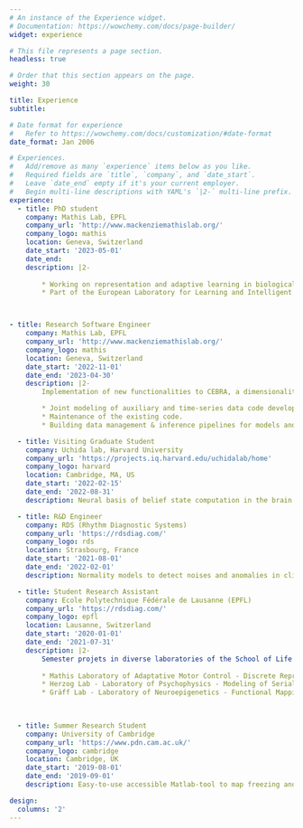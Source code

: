 ```yaml
---
# An instance of the Experience widget.
# Documentation: https://wowchemy.com/docs/page-builder/
widget: experience

# This file represents a page section.
headless: true

# Order that this section appears on the page.
weight: 30

title: Experience
subtitle:

# Date format for experience
#   Refer to https://wowchemy.com/docs/customization/#date-format
date_format: Jan 2006

# Experiences.
#   Add/remove as many `experience` items below as you like.
#   Required fields are `title`, `company`, and `date_start`.
#   Leave `date_end` empty if it's your current employer.
#   Begin multi-line descriptions with YAML's `|2-` multi-line prefix.
experience:
  - title: PhD student
    company: Mathis Lab, EPFL
    company_url: 'http://www.mackenziemathislab.org/'
    company_logo: mathis
    location: Geneva, Switzerland
    date_start: '2023-05-01'
    date_end: 
    description: |2-
        
        * Working on representation and adaptive learning in biological and artificial networks. 
        * Part of the European Laboratory for Learning and Intelligent Systems (ELLIS) PhD program.



- title: Research Software Engineer
    company: Mathis Lab, EPFL
    company_url: 'http://www.mackenziemathislab.org/'
    company_logo: mathis
    location: Geneva, Switzerland
    date_start: '2022-11-01'
    date_end: '2023-04-30'
    description: |2-
        Implementation of new functionalities to CEBRA, a dimensionality reduction tool for neural data, using contrastive learning (Nature, 2023).

        * Joint modeling of auxiliary and time-series data code development and extensions.
        * Maintenance of the existing code.
        * Building data management & inference pipelines for models and code.

  - title: Visiting Graduate Student
    company: Uchida lab, Harvard University
    company_url: 'https://projects.iq.harvard.edu/uchidalab/home'
    company_logo: harvard
    location: Cambridge, MA, US
    date_start: '2022-02-15'
    date_end: '2022-08-31'
    description: Neural basis of belief state computation in the brain using ML/RL models. Data consist in activity of multiple neurons while animals are performing a behavioral task. Leading my own independent research agenda and corresponding investigations.

  - title: R&D Engineer
    company: RDS (Rhythm Diagnostic Systems)
    company_url: 'https://rdsdiag.com/'
    company_logo: rds
    location: Strasbourg, France
    date_start: '2021-08-01'
    date_end: '2022-02-01'
    description: Normality models to detect noises and anomalies in clinical physiologic signals (ECG and PPG). Data mining, AI/ML models, Riemannian geometry. Part of an AGILE work-environment (JIRA, Bitbucket). Participation in the engineering life-cycle of the product.

  - title: Student Research Assistant
    company: Ecole Polytechnique Fédérale de Lausanne (EPFL)
    company_url: 'https://rdsdiag.com/'
    company_logo: epfl
    location: Lausanne, Switzerland
    date_start: '2020-01-01'
    date_end: '2021-07-31'
    description: |2-
        Semester projets in diverse laboratories of the School of Life Sciences: 
        
        * Mathis Laboratory of Adaptative Motor Control - Discrete Representation of Behaviors in a multi-agent dataset.
        * Herzog Lab - Laboratory of Psychophysics - Modeling of Serial Dependency in Visual Perception.
        * Gräff Lab - Laboratory of Neuroepigenetics - Functional Mapping of Remote fear memory extinction.
    
     

  - title: Summer Research Student 
    company: University of Cambridge
    company_url: 'https://www.pdn.cam.ac.uk/'
    company_logo: cambridge
    location: Cambridge, UK
    date_start: '2019-08-01'
    date_end: '2019-09-01'
    description: Easy-to-use accessible Matlab-tool to map freezing and vocalizing behaviors when fear or anxiety in rats from experimental video recordings to facilitate behavioral analysis.

design:
  columns: '2'
---
```

